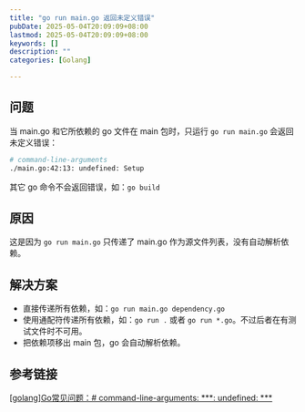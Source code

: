 ```yaml
---
title: "go run main.go 返回未定义错误"
pubDate: 2025-05-04T20:09:09+08:00
lastmod: 2025-05-04T20:09:09+08:00
keywords: []
description: ""
categories: [Golang]

---
```


## 问题

当 main.go 和它所依赖的 go 文件在 main 包时，只运行 `go run main.go` 会返回未定义错误：

```bash
# command-line-arguments
./main.go:42:13: undefined: Setup
```

其它 go 命令不会返回错误，如：`go build`

## 原因

这是因为 `go run main.go` 只传递了 main.go 作为源文件列表，没有自动解析依赖。

## 解决方案

* 直接传递所有依赖，如：`go run main.go dependency.go`
* 使用通配符传递所有依赖，如：`go run .` 或者 `go run *.go`。不过后者在有测试文件时不可用。
* 把依赖项移出 main 包，go 会自动解析依赖。

## 参考链接

[[golang]Go常见问题：# command-line-arguments: ***: undefined: ***](https://cloud.tencent.com/developer/article/1521790 "[golang]Go常见问题：# command-line-arguments: ***: undefined: ***")